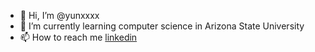 - 👋 Hi, I’m @yunxxxx
- 🌱 I’m currently learning computer science in Arizona State University
- 📫 How to reach me [linkedin](https://www.linkedin.com/in/yuan-bo-572414227/)

<!---
yunxxxx/yunxxxx is a ✨ special ✨ repository because its `README.md` (this file) appears on your GitHub profile.
You can click the Preview link to take a look at your changes.
--->
